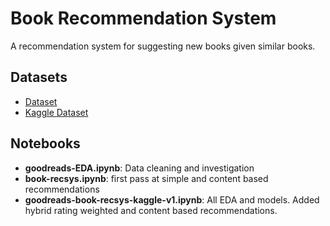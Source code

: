 


# Book Recommendation System

A recommendation system for suggesting new books given similar books.

## Datasets

 - [Dataset](https://github.com/SoroushGhaderi/goodreads_book_dataset)
 - [Kaggle Dataset](https://www.kaggle.com/bahramjannesarr/goodreads-book-datasets-10m/code)

## Notebooks

 - **goodreads-EDA.ipynb**: Data cleaning and investigation
 - **book-recsys.ipynb**: first pass at simple and content based recommendations
 - **goodreads-book-recsys-kaggle-v1.ipynb**: All EDA and models. Added hybrid rating weighted
   and content based recommendations.
